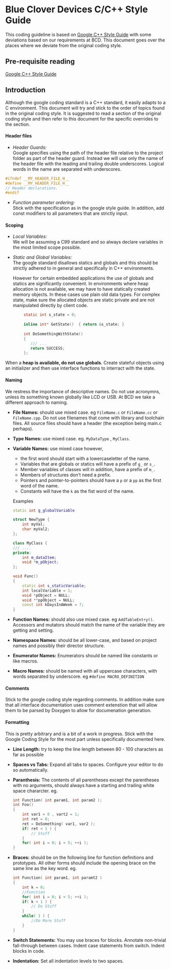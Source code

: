 Blue Clover Devices C/C++ Style Guide
====================================

This coding guideline is based on [Google C++ Style Guide] with some deviations
based on our requirements at BCD. This document goes over the places where we 
deviate from the original coding style. 

Pre-requisite reading
----------------------
[Google C++ Style Guide]

Introduction
------------

Although the google coding standard is a C++ standard, it easily adapts to a 
C environment. This document will try and stick to the order of topics found in the 
original coding style. It is suggested to read a section of the original coding style
and then refer to this document for the specific overrides to the section.


#### Header files
* *Header Guards:*  
   Google specifies using the path of the header file relative to the project folder
   as part of the header guard. Instead we will use only the name of the header file 
   with the leading and trailing double underscores. Logical words in the name are 
   separated with underscores. 

``` C
#ifndef __MY_HEADER_FILE_H__
#define __MY_HEADER_FILE_H__
// Header declarations.
#endif
```
* *Function parameter ordering:*  
  Stick with the specification as in the google style guide. 
  In addition, add const modifiers to all parameters that are strictly input.


#### Scoping
* *Local Variables:*  
   We will be assuming a C99 standard and so always declare variables in the
   most limited scope possible.

* *Static and Global Variables:*  
   The google standard disallows statics and globals and this should be strictly
   adhered to in general and specifically in C++ environments. 
   
   However for certain embedded applications the use of 
   globals and statics are significantly convenient. In environments 
   where heap allocation is not available, we may have to have statically created 
   memory objects. In these cases use plain old data types. For complex state, 
   make sure the allocated objects are static private and are not manipulated 
   directly by client code. 

``` C
        static int s_state = 0;
        
        inline int* GetState()  { return &s_state; }
        
        int DoSomethingWithState() 
        { 
           /// ... 
           return SUCCESS;
        };
```
When a **heap is available, do not use globals**. Create stateful objects using an 
initializer and then use interface functions to interract with the state. 

#### Naming
We restress the importance of descriptive names. Do not use acronymns, unless its
something known globally like LCD or USB. At BCD we take a different approach to 
naming.

* **File Names:** should use mixed case. eg `FileName.c` or 
    `FileName.cc` or `FileName.cpp`. Do not use filenames that come with library 
    and toolchain files. All source files should have a header (the exception 
    being main.c perhaps). 

* **Type Names:** use mixed case. eg. `MyDataType` , `MyClass`.

* **Variable Names:** use mixed case however,
    * the first word should start with a lowercaseletter of the name. 
    * Variables that are globals or statics will have a prefix of `g_` or `s_`. 
    * Member variables of classes will in addition, have a prefix of `m_`. 
    * Members of structures don't need a prefix.
    * Pointers and pointer-to-pointers should have a `p` or a `pp` as the first
      word of the name.
    * Constants will have the `k` as the fist word of the name.
   
   Examples  
    ``` C++
    static int g_globalVariable
    
    struct NewType {
        int myVal;
        char myVal2;
    };

    class MyClass {
    /// ....
    private:
        int m_dataItem;
        void *m_pObject;
    };
    
    void Func()
    {
        static int s_staticVariable;
        int localVariable = 1;
        void *pObject = NULL; 
        void **ppObject = NULL;
        const int kDaysInAWeek = 7;
    }
    ```
* **Function Names:** should also use mixed case. eg `AddTableEntry()`. Accessors
    and mutators should match the name of the variable they are getting and 
    setting.

* **Namespace Names:** should be all lower-case, and based on project names and
    possibly their director structure.

* **Enumerator Names:** Enumerators should be named like constants or like
    macros.

* **Macro Names:** should be named with all uppercase characters, with words 
    separated by underscore. eg `#define MACRO_DEFINITION`
    
#### Comments
Stick to the google coding style regarding comments. In addition make sure 
that all interface documentation uses comment extenstion that will allow them to
be parsed by Doxygen to allow for documenation generation.

#### Formatting
This is pretty arbitrary and is a bit of a work in progress. Stick with the 
Google Coding Style for the most part unless specifically documented here.

* **Line Length:** try to keep the line length between 80 - 100 characters 
   as far as possible
* **Spaces vs Tabs:** Expand all tabs to spaces. Configure your editor to do so
    automatically.
* **Paranthesis:** The contents of all parentheses except the parentheses with
    no arguments, should always have a starting and trailing white space 
    chararcter. eg.
    
    ``` C++
    int Function( int param1, int param2 );
    int Foo()
    {
        int var1 = 0 , vart2 = 1;
        int ret = 0;
        ret = DoSomething( var1, var2 );
        if( ret < 1 ) {
            // Stuff
        }
        for( int i = 0; i < 5; ++i );
    }
    ```
* **Braces:** should be on the following line for function definitions 
    and prototypes. All other forms should include the opening brace on the 
    same line as the key word. eg.
    ``` C++
    int Function( int param1, int paramt2 )
    {
        int k = 0;
        //Function
        for( int i = 0; i < 5; ++i );
        if( k < 1 ) {
            // Do Stuff
        }
        while( 1 ) { 
            //Do More Stuff
        }
    }
    ```
* **Switch Statements:** You may use braces for blocks. Annotate non-trivial
    fall-through between cases. Indent case statements from switch. Indent blocks
    in code.

* **Indentation:** Set all indentation levels to two spaces. 

[Google C++ Style Guide]:[http://google-styleguide.googlecode.com/svn/trunk/cppguide.xml]